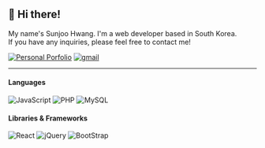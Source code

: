 <h2>👋 Hi there!</h2>
<p>My name's Sunjoo Hwang. I'm a web developer based in South Korea.
</br>If you have any inquiries, please feel free to contact me!</p>
<a href="https://sunjoohwang.com"><img src="https://img.shields.io/badge/☆ Portfolio-007aff?style=flat-square" alt="Personal Porfolio"/></a>
<a href="sonne.hwang.94@gmail.com"><img src="https://img.shields.io/badge/sonne.hwang.94@gmail.com-red?style=flat-square&logo=Gmail&logoColor=white" alt="gmail"/></a>
<hr></hr>
<h4>Languages</h4>
<span>
<img src="https://img.shields.io/badge/JavaScript-red?style=flat-square&logo=JavaScript&logoColor=white" alt="JavaScript"/>
<img src="https://img.shields.io/badge/PHP-blue?style=flat-square&logo=PHP&logoColor=white" alt="PHP"/>
<img src="https://img.shields.io/badge/MySQL-orange?style=flat-square&logo=MySQL&logoColor=white" alt="MySQL"/>
</span>
<h4>Libraries & Frameworks</h4>
<span>
<img src="https://img.shields.io/badge/React-9cf?style=flat-square&logo=React&logoColor=white" alt="React"/>
<img src="https://img.shields.io/badge/jQuery-blue?style=flat-square&logo=jQuery&logoColor=white" alt="jQuery"/>
<img src="https://img.shields.io/badge/BootStrap-blueviolet?style=flat-square&logo=BootStrap&logoColor=white" alt="BootStrap"/>
</span>
